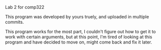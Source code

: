 Lab 2 for comp322

This program was developed by yours truely, and uploaded in multiple commits.

This program works for the most part, I couldn't figure out how to get it to work with certain arguments, but at this point, I'm tired of looking at this program and have decided to move on, might come back and fix it later. 